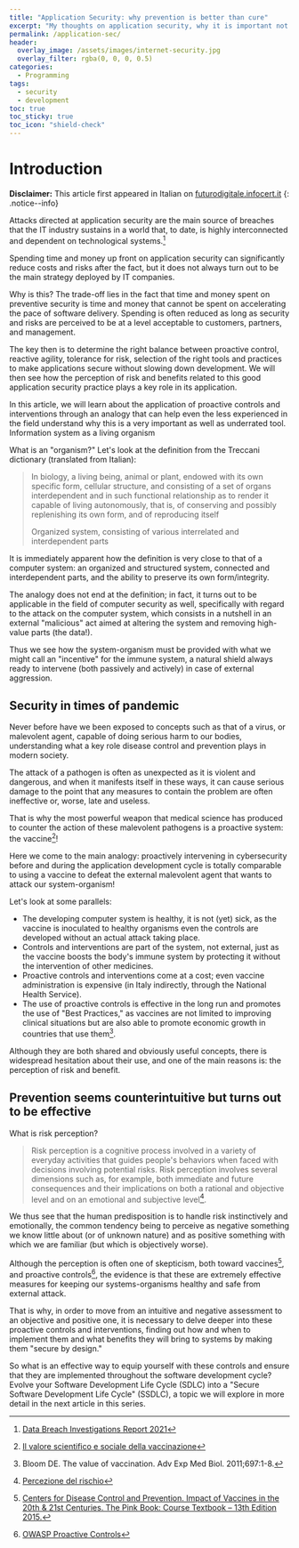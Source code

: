 ```yaml
---
title: "Application Security: why prevention is better than cure"
excerpt: "My thoughts on application security, why it is important not to underestimate it."
permalink: /application-sec/
header:
  overlay_image: /assets/images/internet-security.jpg
  overlay_filter: rgba(0, 0, 0, 0.5)
categories:
  - Programming
tags:
  - security
  - development
toc: true
toc_sticky: true
toc_icon: "shield-check"
---
```


# Introduction

**Disclaimer:** This article first appeared in Italian on [futurodigitale.infocert.it](https://linkanonymous.com/?https://futurodigitale.infocert.it/cybersecurity/application-security-perche-prevenire-e-meglio-che-curare/)
{: .notice--info}

Attacks directed at application security are the main source of breaches that the IT industry sustains in a world that, to date, is highly interconnected and dependent on technological systems.[^1]

Spending time and money up front on application security can significantly reduce costs and risks after the fact, but it does not always turn out to be the main strategy deployed by IT companies.

Why is this? The trade-off lies in the fact that time and money spent on preventive security is time and money that cannot be spent on accelerating the pace of software delivery. Spending is often reduced as long as security and risks are perceived to be at a level acceptable to customers, partners, and management.

The key then is to determine the right balance between proactive control, reactive agility, tolerance for risk, selection of the right tools and practices to make applications secure without slowing down development. We will then see how the perception of risk and benefits related to this good application security practice plays a key role in its application.

In this article, we will learn about the application of proactive controls and interventions through an analogy that can help even the less experienced in the field understand why this is a very important as well as underrated tool.
Information system as a living organism

What is an "organism?" Let's look at the definition from the Treccani dictionary (translated from Italian):

> In biology, a living being, animal or plant, endowed with its own specific form, cellular structure, and consisting of a set of organs interdependent and in such functional relationship as to render it capable of living autonomously, that is, of conserving and possibly replenishing its own form, and of reproducing itself
>
> Organized system, consisting of various interrelated and interdependent parts

It is immediately apparent how the definition is very close to that of a computer system: an organized and structured system, connected and interdependent parts, and the ability to preserve its own form/integrity.

The analogy does not end at the definition; in fact, it turns out to be applicable in the field of computer security as well, specifically with regard to the attack on the computer system, which consists in a nutshell in an external "malicious" act aimed at altering the system and removing high-value parts (the data!).

Thus we see how the system-organism must be provided with what we might call an "incentive" for the immune system, a natural shield always ready to intervene (both passively and actively) in case of external aggression.

## Security in times of pandemic

Never before have we been exposed to concepts such as that of a virus, or malevolent agent, capable of doing serious harm to our bodies, understanding what a key role disease control and prevention plays in modern society.

The attack of a pathogen is often as unexpected as it is violent and dangerous, and when it manifests itself in these ways, it can cause serious damage to the point that any measures to contain the problem are often ineffective or, worse, late and useless.

That is why the most powerful weapon that medical science has produced to counter the action of these malevolent pathogens is a proactive system: the vaccine[^2]!

Here we come to the main analogy: proactively intervening in cybersecurity before and during the application development cycle is totally comparable to using a vaccine to defeat the external malevolent agent that wants to attack our system-organism!

Let's look at some parallels:

- The developing computer system is healthy, it is not (yet) sick, as the vaccine is inoculated to healthy organisms even the controls are developed without an actual attack taking place.
- Controls and interventions are part of the system, not external, just as the vaccine boosts the body's immune system by protecting it without the intervention of other medicines.
- Proactive controls and interventions come at a cost; even vaccine administration is expensive (in Italy indirectly, through the National Health Service).
- The use of proactive controls is effective in the long run and promotes the use of "Best Practices," as vaccines are not limited to improving clinical situations but are also able to promote economic growth in countries that use them[^3].

Although they are both shared and obviously useful concepts, there is widespread hesitation about their use, and one of the main reasons is: the perception of risk and benefit.

## Prevention seems counterintuitive but turns out to be effective

What is risk perception?

> Risk perception is a cognitive process involved in a variety of everyday activities that guides people's behaviors when faced with decisions involving potential risks. Risk perception involves several dimensions such as, for example, both immediate and future consequences and their implications on both a rational and objective level and on an emotional and subjective level[^4].

We thus see that the human predisposition is to handle risk instinctively and emotionally, the common tendency being to perceive as negative something we know little about (or of unknown nature) and as positive something with which we are familiar (but which is objectively worse).

Although the perception is often one of skepticism, both toward vaccines[^5], and proactive controls[^6], the evidence is that these are extremely effective measures for keeping our systems-organisms healthy and safe from external attack.

That is why, in order to move from an intuitive and negative assessment to an objective and positive one, it is necessary to delve deeper into these proactive controls and interventions, finding out how and when to implement them and what benefits they will bring to systems by making them "secure by design."

So what is an effective way to equip yourself with these controls and ensure that they are implemented throughout the software development cycle? Evolve your Software Development Life Cycle (SDLC) into a "Secure Software Development Life Cycle" (SSDLC), a topic we will explore in more detail in the next article in this series.

[^1]: [Data Breach Investigations Report 2021](https://www.verizon.com/business/resources/reports/dbir/2021/masters-guide/)

[^2]: [Il valore scientifico e sociale della vaccinazione](https://www.vaccinarsi.org/scienza-conoscenza/vantaggi-rischi-vaccinazioni/il-valore-scientifico-e-sociale-della-vaccinazione)

[^3]: Bloom DE. The value of vaccination. Adv Exp Med Biol. 2011;697:1-8.

[^4]: [Percezione del rischio](https://www.dpss.unipd.it/JDMLab/aree-di-ricerca/percezione-del-rischio)

[^5]: [Centers for Disease Control and Prevention. Impact of Vaccines in the 20th & 21st Centuries. The Pink Book: Course Textbook – 13th Edition 2015.](http://www.cdc.gov/vaccines/pubs/pinkbook/index.html)

[^6]: [OWASP Proactive Controls](https://owasp.org/www-project-proactive-controls/)